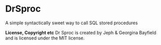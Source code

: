 # DrSproc
A simple syntactically sweet way to call SQL stored procedures

**License, Copyright etc**
Dr Sproc is created by Jeph & Georgina Bayfield and is licensed under the MIT license.
